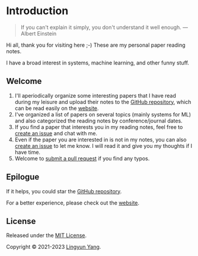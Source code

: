 # Introduction

> If you can't explain it simply, you don't understand it well enough. — Albert Einstein

Hi all, thank you for visiting here ;-) These are my personal paper reading notes.

I have a broad interest in systems, machine learning, and other funny stuff.

## Welcome

1. I'll aperiodically organize some interesting papers that I have read during my leisure and upload their notes to the [GitHub repository](https://github.com/mental2008/awesome-papers), which can be read easily on the [website](https://paper.lingyunyang.com/).
2. I've organized a list of papers on several topics (mainly systems for ML) and also categorized the reading notes by conference/journal dates.
3. If you find a paper that interests you in my reading notes, feel free to [create an issue](https://github.com/mental2008/awesome-papers/issues/new) and chat with me.
4. Even if the paper you are interested in is not in my notes, you can also [create an issue](https://github.com/mental2008/awesome-papers/issues/new) to let me know. I will read it and give you my thoughts if I have time.
5. Welcome to [submit a pull request](https://github.com/mental2008/awesome-papers/pulls) if you find any typos.

## Epilogue

If it helps, you could star the [GitHub repository](https://github.com/mental2008/awesome-papers).

For a better experience, please check out the [website](https://paper.lingyunyang.com/).

## License

Released under the [MIT License](LICENSE/).

Copyright © 2021-2023 [Lingyun Yang](https://github.com/mental2008).
